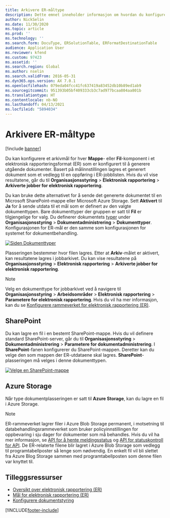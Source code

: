 ```yaml
---
title: Arkivere ER-måltype
description: Dette emnet inneholder informasjon om hvordan du konfigurerer et arkivmål for hver MAPPE- eller FIL-komponent i et ER-format (Elektronisk rapportering).
author: NickSelin
ms.date: 11/30/2020
ms.topic: article
ms.prod: ''
ms.technology: ''
ms.search.form: DocuType, ERSolutionTable, ERFormatDestinationTable
audience: Application User
ms.reviewer: kfend
ms.custom: 97423
ms.assetid: ''
ms.search.region: Global
ms.author: nselin
ms.search.validFrom: 2016-05-31
ms.dyn365.ops.version: AX 7.0.1
ms.openlocfilehash: 079eda04fcc41fc637419a83452db10b89ed1ab9
ms.sourcegitcommit: 951393b05bf409333cb3c7ad977bcaa804aa801b
ms.translationtype: HT
ms.contentlocale: nb-NO
ms.lasthandoff: 04/13/2021
ms.locfileid: "5894034"
---
```

# <a name="archive-er-destination-type"></a>Arkivere ER-måltype

[!include [banner](../includes/banner.md)]

Du kan konfigurere et arkivmål for hver **Mappe**- eller **Fil**-komponent i et elektronisk rapporteringsformat (ER) som er konfigurert til å generere utgående dokumenter. Basert på målinnstillingen lagres et generert dokument som et vedlegg til en oppføring i ER-jobblisten. Hvis du vil vise resultatene, går du til **Organisasjonsstyring** \> **Elektronisk rapportering** \> **Arkiverte jobber for elektronisk rapportering**.

Du kan bruke dette alternativet for å sende det genererte dokumentet til en Microsoft SharePoint-mappe eller Microsoft Azure Storage. Sett **Aktivert** til **Ja** for å sende utdata til et mål som er definert av den valgte dokumenttypen. Bare dokumenttyper der gruppen er satt til **Fil** er tilgjengelige for valg. Du definerer dokumentets [typer](../../fin-ops/organization-administration/configure-document-management.md#configure-document-types) under **Organisasjonsstyring** \> **Dokumentadministrering** \> **Dokumenttyper**. Konfigurasjonen for ER-mål er den samme som konfigurasjonen for systemet for dokumentbehandling.

[![Siden Dokumenttyper](./media/ER_Destinations-SharePointDocuType.png)](./media/ER_Destinations-SharePointDocuType.png)

Plasseringen bestemmer hvor filen lagres. Etter at **Arkiv**-målet er aktivert, kan resultatene lagres i jobbarkivet. Du kan vise resultatene på **Organisasjonsstyring** \> **Elektronisk rapportering** \> **Arkiverte jobber for elektronisk rapportering**.

> [!NOTE]
> Velg en dokumenttype for jobbarkivet ved å navigere til **Organisasjonsstyring** \> **Arbeidsområder** \> **Elektronisk rapportering** \> **Parametere for elektronisk rapportering**. Hvis du vil ha mer informasjon, kan du se [Konfigurere rammeverket for elektronisk rapportering (ER)](electronic-reporting-er-configure-parameters.md#prerequisites-for-er-setup).

## <a name="sharepoint"></a>SharePoint

Du kan lagre en fil i en bestemt SharePoint-mappe. Hvis du vil definere standard SharePoint-server, går du til **Organisasjonsstyring** \> **Dokumentadministrering** \> **Parametere for dokumentadministrering**. I **SharePoint**-fanen konfigurerer du SharePoint-mappen. Deretter kan du velge den som mappen der ER-utdataene skal lagres. **SharePoint**-plasseringen må velges i denne dokumenttypen.

[![Velge en SharePoint-mappe](./media/ER_Destinations-SharePointDocuTypeLocation.png)](./media/ER_Destinations-SharePointDocuTypeLocation.png)

## <a name="azure-storage"></a>Azure Storage

Når type dokumentplasseringen er satt til **Azure Storage**, kan du lagre en fil i Azure Storage.

> [!NOTE] 
> ER-rammeverket lagrer filer i Azure Blob Storage permanent, i motsetning til databehandlingsrammeverket som bruker policyinnstillingen for oppbevaring i sju dager for dokumenter som må behandles. Hvis du vil ha mer informasjon, se [API for å hente meldingsstatus](../data-entities/recurring-integrations.md#api-for-getting-message-status) og [API for statuskontroll for API](../data-entities/data-management-api.md#status-check-api). De ER-relaterte filene blir lagret i Azure Blob Storage som vedlegg til programtabellposter så lenge som nødvendig. En enkelt fil vil bli slettet fra Azure Blog Storage sammen med programtabellposten som denne filen var knyttet til.

## <a name="additional-resources"></a>Tilleggsressurser

- [Oversikt over elektronisk rapportering (ER)](general-electronic-reporting.md)
- [Mål for elektronisk rapportering (ER)](electronic-reporting-destinations.md)
- [Konfigurere dokumentstyring](../../fin-ops/organization-administration/configure-document-management.md)


[!INCLUDE[footer-include](../../../includes/footer-banner.md)]